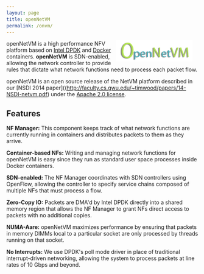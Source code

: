 ```yaml
---
layout: page
title: openNetVM
permalink: /onvm/
---
```


<img src="/res/onvm-logo.png" style="float:right; padding-right:15px;">

openNetVM is a high performance NFV platform based on [Intel DPDK](http://dpdk.org) and [Docker](http://www.docker.com) containers.  **openNetVM** is SDN-enabled, allowing the network controller to provide rules that dictate what network functions need to process each packet flow.

openNetVM is an open source release of the NetVM platform described in our [NSDI 2014 paper]((http://faculty.cs.gwu.edu/~timwood/papers/14-NSDI-netvm.pdf) under the [Apache 2.0 license](http://www.apache.org/licenses/LICENSE-2.0).

## Features

**NF Manager:** This component keeps track of what network functions are currently running in containers and distributes packets to them as they arrive.

**Container-based NFs:** Writing and managing network functions for openNetVM is easy since they run as standard user space processes inside Docker containers.

**SDN-enabled:** The NF Manager coordinates with SDN controllers using OpenFlow, allowing the controller to specify service chains composed of multiple NFs that must process a flow.

**Zero-Copy IO:** Packets are DMA'd by Intel DPDK directly into a shared memory region that allows the NF Manager to grant NFs direct access to packets with no additional copies.

**NUMA-Aare:** openNetVM maximizes performance by ensuring that packets in memory DIMMs local to a particular socket are only processed by threads running on that socket.

**No Interrupts:** We use DPDK's poll mode driver in place of traditional interrupt-driven networking, allowing the system to process packets at line rates of 10 Gbps and beyond.
